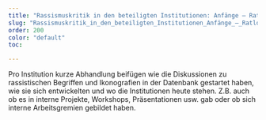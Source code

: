 ```yaml
---
title: "Rassismuskritik in den beteiligten Institutionen: Anfänge – Ratlosigkeit – Mut und Öffnung"
slug: "Rassismuskritik_in_den_beteiligten_Institutionen_Anfänge_–_Ratlosigkeit_–_Mut_und_Öffnung"
order: 200
color: "default"
toc:

---
```


Pro Institution kurze Abhandlung beifügen wie die Diskussionen zu rassistischen Begriffen und Ikonografien in der Datenbank gestartet haben, wie sie sich entwickelten und wo die Institutionen heute stehen. Z.B. auch ob es in interne Projekte, Workshops, Präsentationen usw. gab oder ob sich interne Arbeitsgremien gebildet haben.